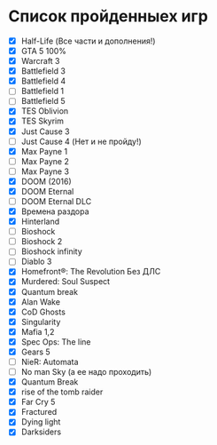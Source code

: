 # Список пройденныех игр

- [x]  Half-Life (Все части и дополнения!)
- [x]  GTA 5 100%
- [x]  Warcraft 3
- [x]  Battlefield 3
- [x]  Battlefield 4
- [ ]  Battlefield 1
- [ ]  Battlefield 5
- [x]  TES Oblivion
- [x]  TES Skyrim
- [x]  Just Cause 3
- [ ]  Just Cause 4 (Нет и не пройду!)
- [x]  Max Payne 1
- [ ]  Max Payne 2
- [ ]  Max Payne 3
- [x]  DOOM (2016)
- [x]  DOOM Eternal
- [ ]  DOOM Eternal DLC
- [x]  Времена раздора
- [x]  Hinterland
- [ ]  Bioshock
- [ ]  Bioshock 2
- [ ]  Bioshock infinity
- [ ]  Diablo 3
- [x]  Homefront®: The Revolution Без ДЛС
- [x]  Murdered: Soul Suspect
- [x]  Quantum break
- [x]  Alan Wake
- [x]  CoD Ghosts
- [x]  Singularity
- [x]  Mafia 1,2
- [x]  Spec Ops: The line
- [x]  Gears 5
- [ ]  NieR: Automata
- [ ]  No man Sky (а ее надо проходить)
- [x]  Quantum Break
- [x]  rise of the tomb raider
- [x]  Far Cry 5
- [x]  Fractured
- [x]  Dying light
- [x]  Darksiders
